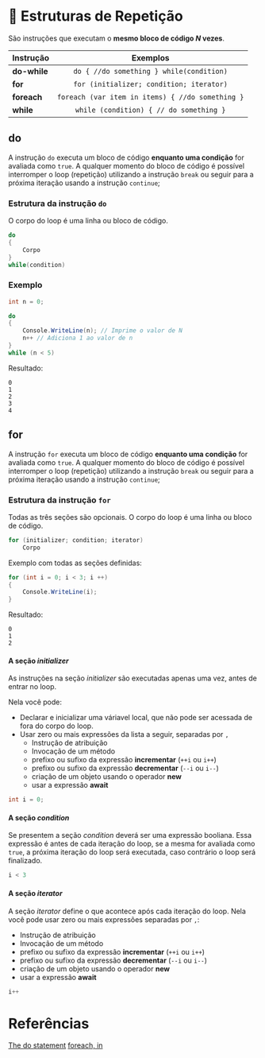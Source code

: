 # 🔄 Estruturas de Repetição

São instruções que executam o **mesmo bloco de código *N* vezes**.

| Instrução | Exemplos | 
| :--- | :---: |
**do-while** | `do { //do something } while(condition)`
**for** | `for (initializer; condition; iterator)`
**foreach** | `foreach (var item in items) { //do something }`
**while** | `while (condition) { // do something }`

## do 

A instrução `do` executa um bloco de código **enquanto uma condição** for avaliada como `true`.
A qualquer momento do bloco de código é possível interromper o loop (repetição) utilizando a instrução `break` ou seguir para a próxima iteração usando a instrução `continue`;

### Estrutura da instrução `do`
O corpo do loop é uma linha ou bloco de código.
```C#
do
{
    Corpo
}
while(condition)
```

### Exemplo
```C#
int n = 0;

do
{
    Console.WriteLine(n); // Imprime o valor de N
    n++ // Adiciona 1 ao valor de n
}
while (n < 5)
```

Resultado:
```
0
1
2
3
4
```

## for

A instrução `for` executa um bloco de código **enquanto uma condição** for avaliada como `true`.
A qualquer momento do bloco de código é possível interromper o loop (repetição) utilizando a instrução `break` ou seguir para a próxima iteração usando a instrução `continue`;

### Estrutura da instrução `for`
Todas as três seções são opcionais. O corpo do loop é uma linha ou bloco de código.
```C#
for (initializer; condition; iterator)
    Corpo
```

Exemplo com todas as seções definidas:
```C#
for (int i = 0; i < 3; i ++)
{
    Console.WriteLine(i);
}
```
Resultado:
```
0
1
2
```

#### A seção *initializer*
As instruções na seção *initializer* são executadas apenas uma vez, antes de entrar no loop. 

Nela você pode:
* Declarar e inicializar uma váriavel local, que não pode ser acessada de fora do corpo do loop.
* Usar zero ou mais expressões da lista a seguir, separadas por `,`
  * Instrução de atribuição
  * Invocação de um método
  * prefixo ou sufixo da expressão **incrementar** (`++i` ou `i++`)
  * prefixo ou sufixo da expressão **decrementar** (`--i` ou `i--`)
  * criação de um objeto usando o operador **new**
  * usar a expressão **await**
```C#
int i = 0;
```

#### A seção *condition*
Se presentem a seção *condition* deverá ser uma expressão booliana. Essa expressão é antes de cada iteração do loop, se a mesma for avaliada como `true`, a próxima iteração do loop será executada, caso contrário o loop será finalizado.
```C#
i < 3
```

#### A seção *iterator*
A seção *iterator* define o que acontece após cada iteração do loop. 
Nela você pode usar zero ou mais expressões separadas por `,`:
* Instrução de atribuição
* Invocação de um método
* prefixo ou sufixo da expressão **incrementar** (`++i` ou `i++`)
* prefixo ou sufixo da expressão **decrementar** (`--i` ou `i--`)
* criação de um objeto usando o operador **new**
* usar a expressão **await**
```C#
i++
```

# Referências

[The do statement](https://docs.microsoft.com/pt-br/dotnet/csharp/language-reference/language-specification/statements#the-do-statement)
[foreach, in](https://docs.microsoft.com/en-us/dotnet/csharp/language-reference/keywords/foreach-in)